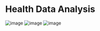 # Health Data Analysis

![image](https://github.com/user-attachments/assets/602da6d4-f4be-4ae0-a54c-5d8eac515bd9)
![image](https://github.com/user-attachments/assets/5dcaa088-ba5f-4980-a5c0-894d46281298)
![image](https://github.com/user-attachments/assets/98160cad-b624-4dec-890a-fee163bce805)


